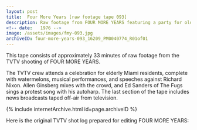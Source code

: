 ```yaml
---
layout: post
title:  Four More Years [raw footage tape 093]
description: Raw footage from FOUR MORE YEARS featuring a party for old and young Miamians, Allen Ginsberg, Ed Sanders of the Fugs
<!-- date:   1976 -->
image: /assets/images/fmy-093.jpg
archiveID: four-more-years-093_16209_PM0040774_R01of01
---
```


This tape consists of approximately 33 minutes of raw footage from the TVTV shooting of FOUR MORE YEARS.

The TVTV crew attends a celebration for elderly Miami residents, complete with watermelons, musical performances, and speeches against Richard Nixon. Allen Ginsberg mixes with the crowd, and Ed Sanders of The Fugs sings a protest song with his autoharp. The last section of the tape includes news broadcasts taped off-air from television.

<div class="container">
  <div class="row">
    <div class="col-sm-12 text-center">
      {% include internetArchive.html id=page.archiveID %}
    </div>
  </div>
  <p>Here is the original TVTV shot log prepared for editing FOUR MORE YEARS:</p>

  <div class="row">
    <div class="col-sm-12 text-center">
      <object height="1000" style="width: 70%" data="{{ site.baseurl }}/assets/pdfs/fmy-093-log.pdf" type='application/pdf'></object>
    </div>
  </div>

</div>
